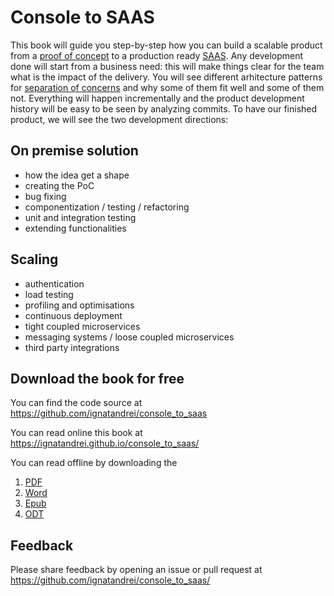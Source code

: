 # Console to SAAS

This book will guide you step-by-step how you can build a scalable product from a [proof of concept](https://en.wikipedia.org/wiki/Proof_of_concept) to a production ready [SAAS](https://en.wikipedia.org/wiki/Software_as_a_service). 
Any development done will start from a business need: this will make things clear for the team what is the impact of the delivery. 
You will see different arhitecture patterns for [separation of concerns](https://en.wikipedia.org/wiki/Separation_of_concerns) and why some of them fit well and some of them not. Everything will happen incrementally and the product development history will be easy to be seen by analyzing commits.
To have our finished product, we will see the two development directions:
## On premise solution
- how the idea get a shape
- creating the PoC
- bug fixing 
- componentization / testing / refactoring
- unit and integration testing
- extending functionalities 
## Scaling
- authentication
- load testing
- profiling and optimisations
- continuous deployment
- tight coupled microservices
- messaging systems / loose coupled microservices
- third party integrations

## Download the book for free 

You can find the code source at 
https://github.com/ignatandrei/console_to_saas

You can read online this book at  https://ignatandrei.github.io/console_to_saas/
   
You can read offline by downloading the 

1. [PDF](https://ignatandrei.github.io/console_to_saas/ConsoleToSaas.pdf)
1. [Word](https://ignatandrei.github.io/console_to_saas/ConsoleToSaas.docx)
1. [Epub](https://ignatandrei.github.io/console_to_saas/ConsoleToSaas.epub)
1. [ODT](https://ignatandrei.github.io/console_to_saas/ConsoleToSaas.odt)



   
## Feedback

Please share feedback by opening an issue or pull request at https://github.com/ignatandrei/console_to_saas/


